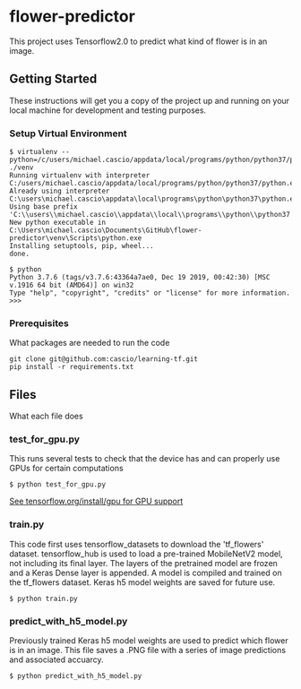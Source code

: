 # flower-predictor

This project uses Tensorflow2.0 to predict what kind of flower is in an image.

## Getting Started

These instructions will get you a copy of the project up and running on your local machine for development and testing purposes.

### Setup Virtual Environment 

```
$ virtualenv --python=/c/users/michael.cascio/appdata/local/programs/python/python37/python ./venv
Running virtualenv with interpreter C:/users/michael.cascio/appdata/local/programs/python/python37/python.exe
Already using interpreter C:\users\michael.cascio\appdata\local\programs\python\python37\python.exe
Using base prefix 'C:\\users\\michael.cascio\\appdata\\local\\programs\\python\\python37'
New python executable in C:\Users\michael.cascio\Documents\GitHub\flower-predictor\venv\Scripts\python.exe
Installing setuptools, pip, wheel...
done.
```
```
$ python
Python 3.7.6 (tags/v3.7.6:43364a7ae0, Dec 19 2019, 00:42:30) [MSC v.1916 64 bit (AMD64)] on win32
Type "help", "copyright", "credits" or "license" for more information.
>>>
```

### Prerequisites

What packages are needed to run the code

```
git clone git@github.com:cascio/learning-tf.git
pip install -r requirements.txt
```

## Files

What each file does

### test_for_gpu.py

This runs several tests to check that the device has and can properly use GPUs for certain computations

```
$ python test_for_gpu.py
```


[See tensorflow.org/install/gpu for GPU support](https://www.tensorflow.org/install/gpu)

### train.py

This code first uses tensorflow_datasets to download the 'tf_flowers' dataset. tensorflow_hub is used to load a pre-trained MobileNetV2 model, not including its final layer. The layers of the pretrained model are frozen and a Keras Dense layer is appended. A model is compiled and trained on the tf_flowers dataset. Keras h5 model weights are saved for future use.

```
$ python train.py
```

### predict_with_h5_model.py

Previously trained Keras h5 model weights are used to predict which flower is in an image. This file saves a .PNG file with a series of image predictions and associated accuarcy.

```
$ python predict_with_h5_model.py
```